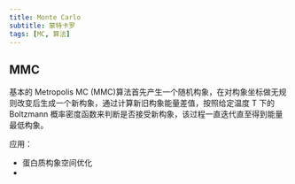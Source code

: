 ```yaml
---
title: Monte Carlo
subtitle: 蒙特卡罗
tags: [MC, 算法]
---
```


## MMC

基本的 Metropolis  MC  (MMC)算法首先产生一个随机构象，在对构象坐标做无规则改变后生成一个新构象，通过计算新旧构象能量差值，按照给定温度 T 下的 Boltzmann 概率密度函数来判断是否接受新构象，该过程一直迭代直至得到能量最低构象。

应用：

- 蛋白质构象空间优化
- 